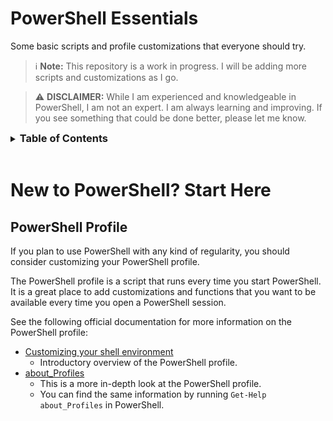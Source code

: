 # PowerShell Essentials
Some basic scripts and profile customizations that everyone should try.

> :information_source: **Note:** This repository is a work in progress. I will be adding more scripts and customizations as I go.

> :warning: **DISCLAIMER:** While I am experienced and knowledgeable in PowerShell, I am not an expert. I am always learning and improving. If you see something that could be done better, please let me know.

<details>
<summary><h3 style="display: inline">Table of Contents</h3></summary>

- [New to PowerShell? Start Here](#new-to-powershell-start-here)
	- [PowerShell Profile](#powershell-profile)
- Customizing PowerShell
	- Profile Customizations
	- Profile Functions

</details>



<br />

# New to PowerShell? Start Here
## PowerShell Profile
If you plan to use PowerShell with any kind of regularity, you should consider customizing your PowerShell profile.

The PowerShell profile is a script that runs every time you start PowerShell. It is a great place to add customizations and functions that you want to be available every time you open a PowerShell session.

See the following official documentation for more information on the PowerShell profile:
- [Customizing your shell environment](https://learn.microsoft.com/en-us/powershell/scripting/learn/shell/creating-profiles?view=powershell-7.5) 
	- Introductory overview of the PowerShell profile.
- [about_Profiles](https://learn.microsoft.com/en-us/powershell/module/microsoft.powershell.core/about/about_profiles?view=powershell-7.5)
	- This is a more in-depth look at the PowerShell profile.
	- You can find the same information by running `Get-Help about_Profiles` in PowerShell.